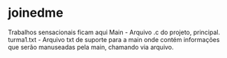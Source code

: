 # joinedme
Trabalhos sensacionais ficam aqui
Main - Arquivo .c do projeto, principal.
turma1.txt - Arquivo txt de suporte para a main onde contém informações que serão manuseadas pela main, chamando via arquivo.
